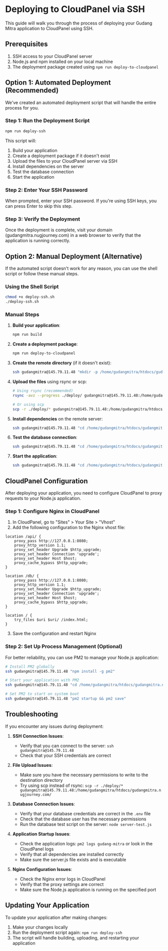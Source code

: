 # Deploying to CloudPanel via SSH

This guide will walk you through the process of deploying your Gudang Mitra application to CloudPanel using SSH.

## Prerequisites

1. SSH access to your CloudPanel server
2. Node.js and npm installed on your local machine
3. The deployment package created using `npm run deploy-to-cloudpanel`

## Option 1: Automated Deployment (Recommended)

We've created an automated deployment script that will handle the entire process for you.

### Step 1: Run the Deployment Script

```bash
npm run deploy-ssh
```

This script will:

1. Build your application
2. Create a deployment package if it doesn't exist
3. Upload the files to your CloudPanel server via SSH
4. Install dependencies on the server
5. Test the database connection
6. Start the application

### Step 2: Enter Your SSH Password

When prompted, enter your SSH password. If you're using SSH keys, you can press Enter to skip this step.

### Step 3: Verify the Deployment

Once the deployment is complete, visit your domain (gudangmitra.nugjourney.com) in a web browser to verify that the application is running correctly.

## Option 2: Manual Deployment (Alternative)

If the automated script doesn't work for any reason, you can use the shell script or follow these manual steps.

### Using the Shell Script

```bash
chmod +x deploy-ssh.sh
./deploy-ssh.sh
```

### Manual Steps

1. **Build your application**:

   ```bash
   npm run build
   ```

2. **Create a deployment package**:

   ```bash
   npm run deploy-to-cloudpanel
   ```

3. **Create the remote directory** (if it doesn't exist):

   ```bash
   ssh gudangmitra@145.79.11.48 "mkdir -p /home/gudangmitra/htdocs/gudangmitra.nugjourney.com"
   ```

4. **Upload the files** using rsync or scp:

   ```bash
   # Using rsync (recommended)
   rsync -avz --progress ./deploy/ gudangmitra@145.79.11.48:/home/gudangmitra/htdocs/gudangmitra.nugjourney.com/

   # Or using scp
   scp -r ./deploy/* gudangmitra@145.79.11.48:/home/gudangmitra/htdocs/gudangmitra.nugjourney.com/
   ```

5. **Install dependencies** on the remote server:

   ```bash
   ssh gudangmitra@145.79.11.48 "cd /home/gudangmitra/htdocs/gudangmitra.nugjourney.com && npm install --production"
   ```

6. **Test the database connection**:

   ```bash
   ssh gudangmitra@145.79.11.48 "cd /home/gudangmitra/htdocs/gudangmitra.nugjourney.com && node server-test.js"
   ```

7. **Start the application**:
   ```bash
   ssh gudangmitra@145.79.11.48 "cd /home/gudangmitra/htdocs/gudangmitra.nugjourney.com && pm2 start server.js --name gudang-mitra"
   ```

## CloudPanel Configuration

After deploying your application, you need to configure CloudPanel to proxy requests to your Node.js application.

### Step 1: Configure Nginx in CloudPanel

1. In CloudPanel, go to "Sites" > Your Site > "Vhost"
2. Add the following configuration to the Nginx vhost file:

```nginx
location /api/ {
    proxy_pass http://127.0.0.1:8080;
    proxy_http_version 1.1;
    proxy_set_header Upgrade $http_upgrade;
    proxy_set_header Connection 'upgrade';
    proxy_set_header Host $host;
    proxy_cache_bypass $http_upgrade;
}

location /db/ {
    proxy_pass http://127.0.0.1:8080;
    proxy_http_version 1.1;
    proxy_set_header Upgrade $http_upgrade;
    proxy_set_header Connection 'upgrade';
    proxy_set_header Host $host;
    proxy_cache_bypass $http_upgrade;
}

location / {
    try_files $uri $uri/ /index.html;
}
```

3. Save the configuration and restart Nginx

### Step 2: Set Up Process Management (Optional)

For better reliability, you can use PM2 to manage your Node.js application:

```bash
# Install PM2 globally
ssh gudangmitra@145.79.11.48 "npm install -g pm2"

# Start your application with PM2
ssh gudangmitra@145.79.11.48 "cd /home/gudangmitra/htdocs/gudangmitra.nugjourney.com && pm2 start server.js --name gudang-mitra"

# Set PM2 to start on system boot
ssh gudangmitra@145.79.11.48 "pm2 startup && pm2 save"
```

## Troubleshooting

If you encounter any issues during deployment:

1. **SSH Connection Issues**:

   - Verify that you can connect to the server: `ssh gudangmitra@145.79.11.48`
   - Check that your SSH credentials are correct

2. **File Upload Issues**:

   - Make sure you have the necessary permissions to write to the destination directory
   - Try using scp instead of rsync: `scp -r ./deploy/* gudangmitra@145.79.11.48:/home/gudangmitra/htdocs/gudangmitra.nugjourney.com/`

3. **Database Connection Issues**:

   - Verify that your database credentials are correct in the `.env` file
   - Check that the database user has the necessary permissions
   - Run the database test script on the server: `node server-test.js`

4. **Application Startup Issues**:

   - Check the application logs: `pm2 logs gudang-mitra` or look in the CloudPanel logs
   - Verify that all dependencies are installed correctly
   - Make sure the server.js file exists and is executable

5. **Nginx Configuration Issues**:
   - Check the Nginx error logs in CloudPanel
   - Verify that the proxy settings are correct
   - Make sure the Node.js application is running on the specified port

## Updating Your Application

To update your application after making changes:

1. Make your changes locally
2. Run the deployment script again: `npm run deploy-ssh`
3. The script will handle building, uploading, and restarting your application
